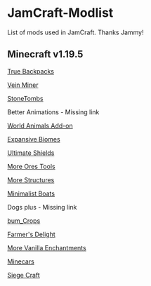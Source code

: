 # JamCraft-Modlist
List of mods used in JamCraft. Thanks Jammy!

## Minecraft v1.19.5

[True Backpacks](https://mcpedl.com/true-backpack-addon/)

[Vein Miner](https://mcpedl.com/vein-miner-addon/)

[StoneTombs](https://mcpedl.com/stonetombs-addon/)

Better Animations - Missing link

[World Animals Add-on](https://mcpedl.com/world-animals-addon/)

[Expansive Biomes](https://mcpedl.com/plenty-o-biomes-addon/)

[Ultimate Shields](https://mcpedl.com/ultimate-shields/)

[More Ores Tools](https://mcpedl.com/more-ore-tools-renewed/)

[More Structures](https://mcpedl.com/more-simple-structures-addon/)

[Minimalist Boats](https://mcpedl.com/minimalist-boats-addon-1/)

Dogs plus - Missing link

[bum_Crops](https://mcpedl.com/bum-crops-addon/)

[Farmer's Delight](https://mcpedl.com/farmers-delight-bedrock-edition/)

[More Vanilla Enchantments](https://mcpedl.com/raiyon-s-more-enchantments-addon/)

[Minecars](https://mcpedl.com/minecars-addon/)

[Siege Craft](https://mcpedl.com/siegecraft/)